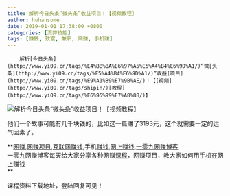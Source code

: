 ```yaml
---
title: 解析今日头条“微头条”收益项目！【视频教程】
author: huhansome
date: 2019-01-01 17:38:00 +0800
categories: [流弊技能]
tags: [赚钱, 致富, 兼职, 网赚, 手机赚]
---
```



        解析[今日头条](http://www.yi09.cn/tags/%E4%BB%8A%E6%97%A5%E5%A4%B4%E6%9D%A1/)“微[头条](http://www.yi09.cn/tags/%E5%A4%B4%E6%9D%A1/)”收益[项目](http://www.yi09.cn/tags/%E9%A1%B9%E7%9B%AE/)！【[视频](http://www.yi09.cn/tags/shipin/)[教程](http://www.yi09.cn/tags/%E6%95%99%E7%A8%8B/)】

![解析今日头条“微头条”收益项目！【视频教程】](http://www.yi09.cn/zb_users/upload/2021/10/20211008165443163368328369852.png)

他们一个故事可能有几千块钱的，比如这一篇赚了3193元，这个就需要一定的运气因素了。

  

**[网赚](http://www.yi09.cn/tags/%E7%BD%91%E8%B5%9A/),[网赚项目](http://www.yi09.cn/tags/%E7%BD%91%E8%B5%9A%E9%A1%B9%E7%9B%AE/),[互联网赚钱](http://www.yi09.cn/tags/%E4%BA%92%E8%81%94%E7%BD%91%E8%B5%9A%E9%92%B1/),手机[赚钱](http://www.yi09.cn/tags/%E8%B5%9A%E9%92%B1/),[网上赚钱](http://www.yi09.cn/tags/%E7%BD%91%E4%B8%8A%E8%B5%9A%E9%92%B1/),[一零九网赚博客](http://www.yi09.cn/tags/%E4%B8%80%E9%9B%B6%E4%B9%9D%E7%BD%91%E8%B5%9A%E5%8D%9A%E5%AE%A2/)  
一零九网赚博客每天给大家分享各种网赚[课程](http://www.yi09.cn/tags/%E8%AF%BE%E7%A8%8B/)，网赚项目，教大家如何用手机在网上赚钱  
**  
  
  

课程资料下载地址，登陆回复可见！

